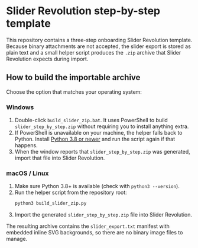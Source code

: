 # Slider Revolution step-by-step template

This repository contains a three-step onboarding Slider Revolution template.
Because binary attachments are not accepted, the slider export is stored as plain
text and a small helper script produces the `.zip` archive that Slider Revolution
expects during import.

## How to build the importable archive

Choose the option that matches your operating system:

### Windows

1. Double-click `build_slider_zip.bat`. It uses PowerShell to build
   `slider_step_by_step.zip` without requiring you to install anything extra.
2. If PowerShell is unavailable on your machine, the helper falls back to Python.
   Install [Python 3.8 or newer](https://www.python.org/downloads/) and run the
   script again if that happens.
3. When the window reports that `slider_step_by_step.zip` was generated, import
   that file into Slider Revolution.

### macOS / Linux

1. Make sure Python 3.8+ is available (check with `python3 --version`).
2. Run the helper script from the repository root:
   ```bash
   python3 build_slider_zip.py
   ```
3. Import the generated `slider_step_by_step.zip` file into Slider Revolution.

The resulting archive contains the `slider_export.txt` manifest with embedded
inline SVG backgrounds, so there are no binary image files to manage.
